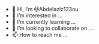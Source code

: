 - 👋 Hi, I’m @Abdelaziz123ou
- 👀 I’m interested in ...
- 🌱 I’m currently learning ...
- 💞️ I’m looking to collaborate on ...
- 📫 How to reach me ...

<!---
Abdelaziz123ou/Abdelaziz123ou is a ✨ special ✨ repository because its `README.md` (this file) appears on your GitHub profile.
You can click the Preview link to take a look at your changes.
--->
